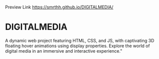 Preview Link
https://smrthh.github.io/DIGITALMEDIA/

# DIGITALMEDIA
A dynamic web project featuring HTML, CSS, and JS, with captivating 3D floating hover animations using display properties. Explore the world of digital media in an immersive and interactive experience."
